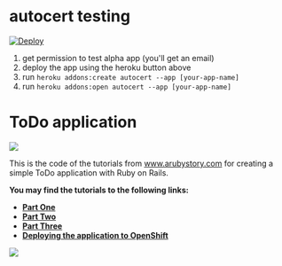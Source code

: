 # autocert testing

[![Deploy](https://www.herokucdn.com/deploy/button.svg)](https://heroku.com/deploy?template=https://github.com/bolandrm/ac-test-app)

1. get permission to test alpha app (you'll get an email)
1. deploy the app using the heroku button above
1. run `heroku addons:create autocert --app [your-app-name]`
1. run `heroku addons:open autocert --app [your-app-name]`


# ToDo application

![](http://2.bp.blogspot.com/-vSvB3qOWx8E/UqJ6HzPNnqI/AAAAAAAAAlg/gw9xz9uB36Y/s640/6.png)

This is the code of the tutorials from www.arubystory.com for creating a simple ToDo application with Ruby on Rails.

**You may find the tutorials to the following links:**
* [**Part One**](http://www.arubystory.com/2013/12/tutorial-creating-simple-todo.html)
* [**Part Two**](http://www.arubystory.com/2013/12/rails-todo-tutorial-part-two.html)
* [**Part Three**](http://www.arubystory.com/2013/12/creating-simple-todo-application-with.html)
* [**Deploying the application to OpenShift**](http://www.arubystory.com/2013/12/tutorial-todo-rails-openshift.html)


![](http://1.bp.blogspot.com/-NXzY4nuli0g/UrQpgehMmnI/AAAAAAAAAvE/U-YGvUPVbxQ/s640/13.png)

